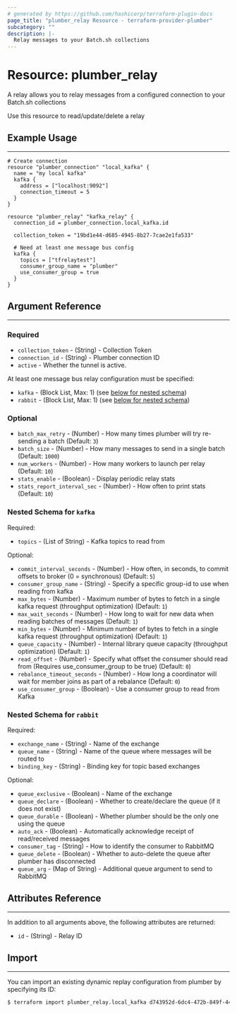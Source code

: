 ```yaml
---
# generated by https://github.com/hashicorp/terraform-plugin-docs
page_title: "plumber_relay Resource - terraform-provider-plumber"
subcategory: ""
description: |-
  Relay messages to your Batch.sh collections
---
```


# Resource: plumber_relay

A relay allows you to relay messages from a configured connection to your Batch.sh collections

Use this resource to read/update/delete a relay

## Example Usage 

---

```hcl
# Create connection
resource "plumber_connection" "local_kafka" {
  name = "my local kafka"
  kafka {
    address = ["localhost:9092"]
    connection_timeout = 5
  }
}

resource "plumber_relay" "kafka_relay" {
  connection_id = plumber_connection.local_kafka.id
  
  collection_token = "19bd1e44-d685-4945-8b27-7cae2e1fa533"

  # Need at least one message bus config
  kafka {
    topics = ["tfrelaytest"]
    consumer_group_name = "plumber"
    use_consumer_group = true
  }
}
```

## Argument Reference

---

### Required

- `collection_token` - (String) - Collection Token
- `connection_id` - (String) - Plumber connection ID
- `active` - Whether the tunnel is active.

At least one message bus relay configuration must be specified:

- `kafka` - (Block List, Max: 1) (see [below for nested schema](#nestedblock--kafka))
- `rabbit` - (Block List, Max: 1) (see [below for nested schema](#nestedblock--rabbit))

### Optional

- `batch_max_retry` - (Number) - How many times plumber will try re-sending a batch (Default: `3`)
- `batch_size` - (Number) - How many messages to send in a single batch (Default: `1000`)
- `num_workers` - (Number) - How many workers to launch per relay (Default: `10`)
- `stats_enable` - (Boolean) - Display periodic relay stats
- `stats_report_interval_sec` - (Number) - How often to print stats (Default: `10`)


<a id="nestedblock--kafka"></a>
### Nested Schema for `kafka`

Required:

- `topics` - (List of String) - Kafka topics to read from

Optional:

- `commit_interval_seconds` - (Number) - How often, in seconds, to commit offsets to broker (0 = synchronous) (Default: `5`)
- `consumer_group_name` - (String) - Specify a specific group-id to use when reading from kafka
- `max_bytes` - (Number) - Maximum number of bytes to fetch in a single kafka request (throughput optimization) (Default: `1`)
- `max_wait_seconds` - (Number) - How long to wait for new data when reading batches of messages (Default: `1`)
- `min_bytes` - (Number) - Minimum number of bytes to fetch in a single kafka request (throughput optimization) (Default: `1`)
- `queue_capacity` - (Number) - Internal library queue capacity (throughput optimization) (Default: `1`)
- `read_offset` - (Number) - Specify what offset the consumer should read from (Requires use_consumer_group to be true) (Default: `0`)
- `rebalance_timeout_seconds` - (Number) - How long a coordinator will wait for member joins as part of a rebalance (Default: `0`)
- `use_consumer_group` - (Boolean) -  Use a consumer group to read from Kafka

<a id="nestedblock--rabbit"></a>
### Nested Schema for `rabbit`

Required:

- `exchange_name` - (String) - Name of the exchange
- `queue_name` - (String) - Name of the queue where messages will be routed to
- `binding_key` - (String) - Binding key for topic based exchanges

Optional:

- `queue_exclusive` - (Boolean) - Name of the exchange
- `queue_declare` - (Boolean) - Whether to create/declare the queue (if it does not exist)
- `queue_durable` - (Boolean) - Whether plumber should be the only one using the queue
- `auto_ack` - (Boolean) - Automatically acknowledge receipt of read/received messages
- `consumer_tag` - (String) - How to identify the consumer to RabbitMQ
- `queue_delete` - (Boolean) - Whether to auto-delete the queue after plumber has disconnected
- `queue_arg` - (Map of String) -  Additional queue argument to send to RabbitMQ

## Attributes Reference

---

In addition to all arguments above, the following attributes are returned:

- `id` - (String) - Relay ID

## Import

---

You can import an existing dynamic replay configuration from plumber by specifying its ID:

```bash
$ terraform import plumber_relay.local_kafka d743952d-6dc4-472b-849f-44015c8af3fb
```

